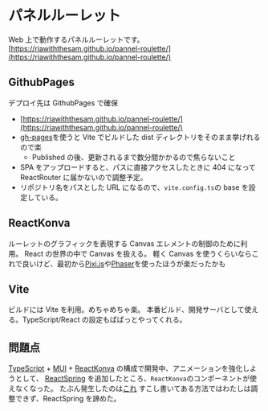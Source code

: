 # パネルルーレット

Web 上で動作するパネルルーレットです。
[https://riawiththesam.github.io/pannel-roulette/](https://riawiththesam.github.io/pannel-roulette/)

## GithubPages

デプロイ先は GithubPages で確保

- [https://riawiththesam.github.io/pannel-roulette/](https://riawiththesam.github.io/pannel-roulette/)
- [gh-pages](https://github.com/tschaub/gh-pages)を使うと Vite でビルドした dist ディレクトリをそのまま挙げれるので楽
  - Published の後、更新されるまで数分間かかるので焦らないこと
- SPA をアップロードすると、パスに直接アクセスしたときに 404 になって ReactRouter に届かないので調整予定。
- リポジトリ名をパスとした URL になるので、`vite.config.ts`の base を設定している。

## ReactKonva

ルーレットのグラフィックを表現する Canvas エレメントの制御のために利用。
React の世界の中で Canvas を扱える。
軽く Canvas を使うくらいならこれで良いけど、最初から[Pixi.js](https://pixijs.com/)や[Phaser](https://phaser.io/)を使ったほうが楽だったかも

## Vite

ビルドには Vite を利用。めちゃめちゃ楽。
本番ビルド、開発サーバとして使える。TypeScript/React の設定もぱぱっとやってくれる。

## 問題点

[TypeScript](https://www.typescriptlang.org/) + [MUI](https://mui.com/) + [ReactKonva](https://konvajs.org/docs/react/Intro.html) の構成で開発中、アニメーションを強化しようとして、
[ReactSpring](https://github.com/pmndrs/react-spring) を追加したところ、`ReactKonva`のコンポーネントが使えなくなった。
たぶん発生したのは[これ](https://github.com/pmndrs/react-spring/issues/1515)
すこし書いてある方法ではわたしは調整できず、ReactSpring を諦めた。
